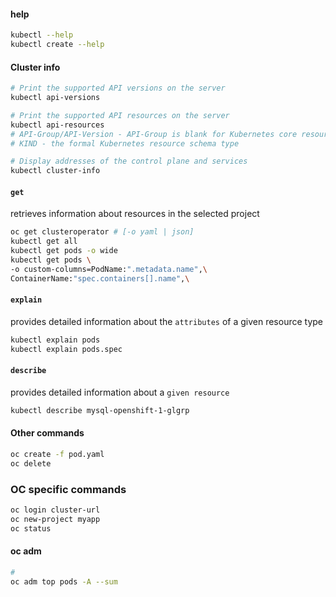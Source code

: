 #### help  

```sh
kubectl --help
kubectl create --help
```

#### Cluster info

```sh
# Print the supported API versions on the server
kubectl api-versions

# Print the supported API resources on the server
kubectl api-resources
# API-Group/API-Version - API-Group is blank for Kubernetes core resources
# KIND - the formal Kubernetes resource schema type

# Display addresses of the control plane and services
kubectl cluster-info
```

#### `get`
retrieves information about resources in the selected project
```sh
oc get clusteroperator # [-o yaml | json]
kubectl get all
kubectl get pods -o wide
kubectl get pods \
-o custom-columns=PodName:".metadata.name",\
ContainerName:"spec.containers[].name",\
```

#### `explain`
provides detailed information about the `attributes` of a given resource type
```sh
kubectl explain pods
kubectl explain pods.spec
```

#### `describe`
provides detailed information about a `given resource`
```sh
kubectl describe mysql-openshift-1-glgrp
```

#### Other commands
```sh
oc create -f pod.yaml
oc delete
```

### OC specific commands

```sh
oc login cluster-url
oc new-project myapp
oc status

```

#### oc adm

```sh
# 
oc adm top pods -A --sum